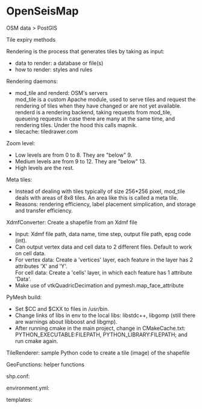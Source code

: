 # OpenSeisMap
OSM data > PostGIS

Tile expiry methods

Rendering is the process that generates tiles by taking as input:
- data to render: a database or file(s)
- how to render: styles and rules

Rendering daemons:
- mod\_tile and renderd: OSM's servers  
mod\_tile is a custom Apache module, used to serve tiles and request the rendering of tiles when they have changed or are not yet available.  
renderd is a rendering backend, taking requests from mod\_tile, queueing requests in case there are many at the same time, and rendering tiles. Under the hood this calls mapnik.
- tilecache: tiledrawer.com

Zoom level:
- Low levels are from 0 to 8. They are "below" 9.
- Medium levels are from 9 to 12. They are "below" 13.
- High levels are the rest.

Meta tiles:
- Instead of dealing with tiles typically of size 256\*256 pixel, mod\_tile deals with areas of 8x8 tiles. An area like this is called a meta tile.
- Reasons: rendering efficiency, label placement simplication, and storage and transfer efficiency.

XdmfConverter: Create a shapefile from an Xdmf file
- Input: Xdmf file path, data name, time step, output file path, epsg code (int).
- Can output vertex data and cell data to 2 different files. Default to work on cell data.  
- For vertex data: Create a 'vertices' layer, each feature in the layer has 2 attributes 'X' and 'Y'.  
For cell data: Create a 'cells' layer, in which each feature has 1 attribute 'Data'.
- Make use of vtkQuadricDecimation and pymesh.map_face_attribute

PyMesh build:
- Set $CC and $CXX to files in /usr/bin.
- Change links of libs in env to the local libs: libstdc++, libgomp (still there are warnings about libboost and libgmp).
- After running cmake in the main project, change in CMakeCache.txt: PYTHON\_EXECUTABLE:FILEPATH, PYTHON\_LIBRARY:FILEPATH; and run cmake again.

TileRenderer: sample Python code to create a tile (image) of the shapefile

GeoFunctions: helper functions

shp.conf:

environment.yml:

templates:
